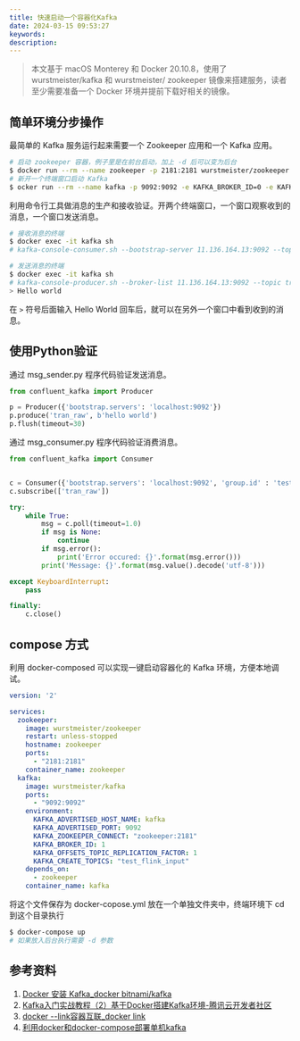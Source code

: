 ```yaml
---
title: 快速启动一个容器化Kafka
date: 2024-03-15 09:53:27
keywords:
description:
---
```


> 本文基于 macOS Monterey 和 Docker 20.10.8，使用了 wurstmeister/kafka 和 wurstmeister/ zookeeper 镜像来搭建服务，读者至少需要准备一个 Docker 环境并提前下载好相关的镜像。

## 简单环境分步操作

最简单的 Kafka 服务运行起来需要一个 Zookeeper 应用和一个 Kafka 应用。
```sh
# 启动 zookeeper 容器，例子里是在前台启动，加上 -d 后可以变为后台
$ docker run --rm --name zookeeper -p 2181:2181 wurstmeister/zookeeper
# 新开一个终端窗口启动 Kafka
$ ocker run --rm --name kafka -p 9092:9092 -e KAFKA_BROKER_ID=0 -e KAFKA_ZOOKEEPER_CONNECT=zookeeper:2181 --link zookeeper -e KAFKA_ADVERTISED_LISTENERS=PLAINTEXT://11.136.164.13:9092 -e KAFKA_LISTENERS=PLAINTEXT://0.0.0.0:9092 -t wurstmeister/kafka
```

利用命令行工具做消息的生产和接收验证。开两个终端窗口，一个窗口观察收到的消息，一个窗口发送消息。
```sh
# 接收消息的终端
$ docker exec -it kafka sh
# kafka-console-consumer.sh --bootstrap-server 11.136.164.13:9092 --topic tran_raw --from-beginning
```

```sh
# 发送消息的终端
$ docker exec -it kafka sh
# kafka-console-producer.sh --broker-list 11.136.164.13:9092 --topic tran_raw 
> Hello world
```

在 `>` 符号后面输入 Hello World 回车后，就可以在另外一个窗口中看到收到的消息。

## 使用Python验证

通过 msg_sender.py 程序代码验证发送消息。
```python
from confluent_kafka import Producer

p = Producer({'bootstrap.servers': 'localhost:9092'})
p.produce('tran_raw', b'hello world')
p.flush(timeout=30)
```

通过 msg_consumer.py 程序代码验证消费消息。
```python
from confluent_kafka import Consumer


c = Consumer({'bootstrap.servers': 'localhost:9092', 'group.id' : 'test-group'})
c.subscribe(['tran_raw'])

try:
    while True:
        msg = c.poll(timeout=1.0)
        if msg is None:
            continue
        if msg.error():
            print('Error occured: {}'.format(msg.error()))
        print('Message: {}'.format(msg.value().decode('utf-8')))

except KeyboardInterrupt:
    pass

finally:
    c.close()
```

## compose 方式

利用 docker-composed 可以实现一键启动容器化的 Kafka 环境，方便本地调试。
```yaml
version: '2'

services:
  zookeeper:
    image: wurstmeister/zookeeper
    restart: unless-stopped
    hostname: zookeeper
    ports:
      - "2181:2181"
    container_name: zookeeper
  kafka:
    image: wurstmeister/kafka
    ports:
      - "9092:9092"
    environment:
      KAFKA_ADVERTISED_HOST_NAME: kafka
      KAFKA_ADVERTISED_PORT: 9092
      KAFKA_ZOOKEEPER_CONNECT: "zookeeper:2181"
      KAFKA_BROKER_ID: 1
      KAFKA_OFFSETS_TOPIC_REPLICATION_FACTOR: 1
      KAFKA_CREATE_TOPICS: "test_flink_input"
    depends_on:
      - zookeeper
    container_name: kafka
```

将这个文件保存为 docker-copose.yml 放在一个单独文件夹中，终端环境下 cd 到这个目录执行
```sh
$ docker-compose up
# 如果放入后台执行需要 -d 参数
```

## 参考资料

1. [Docker 安装 Kafka_docker bitnami/kafka](https://blog.csdn.net/qq_42971035/article/details/129697736)
1. [Kafka入门实战教程（2）基于Docker搭建Kafka环境-腾讯云开发者社区](https://cloud.tencent.com/developer/article/2091266)
1. [docker --link容器互联_docker link](https://blog.csdn.net/omaidb/article/details/107845466)
1. [利用docker和docker-compose部署单机kafka](https://zhuanlan.zhihu.com/p/106859654)
